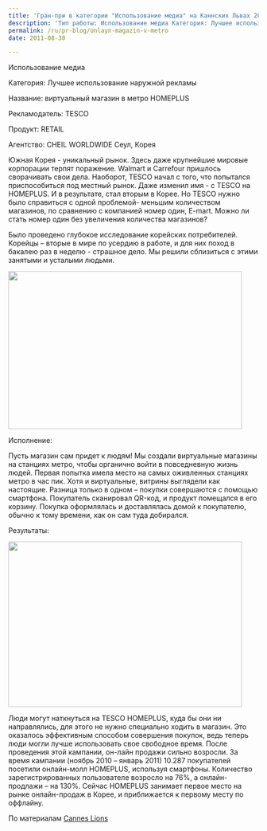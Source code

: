 ```yaml
---
title: 'Гран-при в категории "Использование медиа" на Каннских Львах 2011'
description: 'Тип работы: Использование медиа Категория: Лучшее использование наружной рекламы Название: виртуальный магазин в метро HOMEPLUS Рекламодатель: TESCO Продукт: RETAIL Агентство: CHEIL WORLDWIDE Сеул, Корея'
permalink: /ru/pr-blog/onlayn-magazin-v-metro
date: 2011-08-30

---
```


Использование медиа

Категория:	Лучшее использование наружной рекламы

Название:	виртуальный магазин в метро HOMEPLUS

Рекламодатель:	TESCO

Продукт:	RETAIL

Агентство:	CHEIL WORLDWIDE Сеул, Корея

Южная Корея - уникальный рынок. Здесь даже крупнейшие мировые корпорации терпят поражение.  Walmart и Carrefour пришлось сворачивать свои дела. Наоборот, TESCO начал с того, что попытался приспособиться под местный рынок. Даже изменил имя -  с TESCO на HOMEPLUS. И в результате, стал вторым в Корее. Но TESCO нужно было справиться с одной проблемой- меньшим количеством магазинов, по сравнению с компанией номер один, E-mart. Можно ли стать номер один без увеличения количества магазинов?

Было проведено глубокое исследование корейских потребителей. Корейцы – вторые в мире по усердию в работе, и для них поход в бакалею раз в неделю - страшное дело. Мы решили сблизиться с этими занятыми и усталыми людьми.

<img src="{{ site.assets }}/upload/Tesco-Homeplus-Subway-Virtual-Store-in-South-Korea-1.jpg" alt="" class="post__img" width="470" height="317">

Исполнение:

Пусть магазин сам придет к людям! Мы создали виртуальные магазины на станциях метро, чтобы органично войти в  повседневную жизнь людей. Первая попытка имела место на самых оживленных станциях метро в час пик. Хотя и виртуальные, витрины выглядели как настоящие. Разница только в одном – покупки совершаются с помощью смартфона. Покупатель сканировал QR-код, и продукт помещался в его корзину. Покупка оформлялась и доставлялась домой к покупателю, обычно к тому времени, как он сам туда добирался.

Результаты:

<img src="{{ site.assets }}/upload/Tesco-Homeplus-Subway-Virtual-Store-in-South-Korea06.jpg" alt="" class="post__img" width="470" height="332">

Люди могут наткнуться на TESCO HOMEPLUS, куда бы они ни направлялись, для этого не нужно специально ходить в магазин.  Это оказалось эффективным способом совершения покупок, ведь теперь  люди могли лучше использовать свое свободное время. После проведения этой кампании, он-лайн продажи сильно возросли. За время кампании (ноябрь 2010 – январь 2011) 10.287 покупателей посетили онлайн-молл HOMEPLUS, используя смартфоны. Количество зарегистрированных пользователе возросло  на 76%, а онлайн-продлажи – на 130%. Сейчас HOMEPLUS занимает первое место на рынке онлайн-продаж в Корее, и приближается к первому месту по оффлайну.

По материалам <a href="https://www.canneslions.com">Cannes Lions</a>

